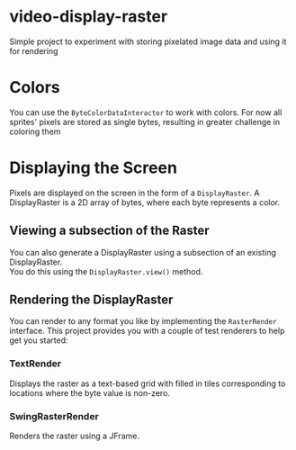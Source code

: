 # video-display-raster
Simple project to experiment with storing pixelated image data and using it for rendering

# Colors
You can use the ```ByteColorDataInteractor``` to work with colors.  For now all sprites' pixels are stored as single bytes, resulting in greater challenge in coloring them

# Displaying the Screen
Pixels are displayed on the screen in the form of a ```DisplayRaster```.  A DisplayRaster is a 2D array of bytes, where each byte represents a color.

## Viewing a subsection of the Raster
You can also generate a DisplayRaster using a subsection of an existing DisplayRaster.  
You do this using the ```DisplayRaster.view()``` method.

## Rendering the DisplayRaster
You can render to any format you like by implementing the ```RasterRender``` interface.  This project provides you with a couple of test renderers to help get you started:

### TextRender
Displays the raster as a text-based grid with filled in tiles corresponding to locations where the byte value is non-zero.

### SwingRasterRender
Renders the raster using a JFrame.